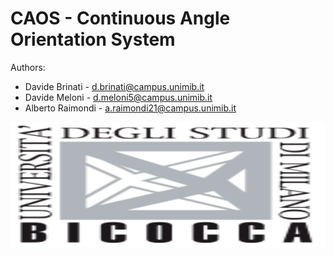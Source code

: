 # CAOS -  Continuous Angle Orientation System

Authors:
- Davide Brinati - d.brinati@campus.unimib.it
- Davide Meloni - d.meloni5@campus.unimib.it
- Alberto Raimondi - a.raimondi21@campus.unimib.it

<p align="center">
  <img width="600" height="200" src="https://github.com/done1892/Data-Science-Projects/blob/master/Advanced%20Machine%20Learning%20Project/pics/logo.png">
</p>

# 
